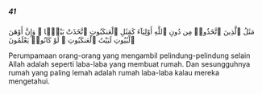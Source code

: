 ##### 41

<span class="ayah">مَثَلُ ٱلَّذِينَ ٱتَّخَذُوا۟ مِن دُونِ ٱللَّهِ أَوْلِيَآءَ كَمَثَلِ ٱلْعَنكَبُوتِ ٱتَّخَذَتْ بَيْتًۭا ۖ وَإِنَّ أَوْهَنَ ٱلْبُيُوتِ لَبَيْتُ ٱلْعَنكَبُوتِ ۖ لَوْ كَانُوا۟ يَعْلَمُونَ</span>

<span class="ayah_translation">Perumpamaan orang-orang yang mengambil pelindung-pelindung selain Allah adalah seperti laba-laba yang membuat rumah. Dan sesungguhnya rumah yang paling lemah adalah rumah laba-laba kalau mereka mengetahui.</span>
